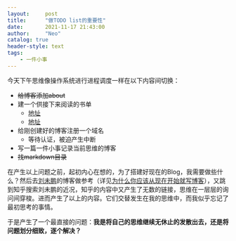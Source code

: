 ```yaml
---
layout:     post
title:      "做TODO list的重要性"
date:       2021-11-17 21:43:00
author:     "Neo"
catalog: true
header-style: text
tags:
    - 一件小事
---
```


今天下午思维像操作系统进行进程调度一样在以下内容间切换：

* ~~给博客添加about~~
* 建一个供接下来阅读的书单
  * [地址](https://www.zhihu.com/question/19616722)	
  * [地址](https://www.zhihu.com/question/23821125)
* 给刚创建好的博客注册一个域名
  * 等待认证，被迫产生中断
* 写一篇一件小事记录当前思维的博客
* ~~找markdown目录~~

在产生以上问题之前，起初内心在想的，为了搭建好现在的Blog，我需要做些什么？然后去[刘未鹏](http://mindhacks.cn/)的博客做参考（详见[为什么你应该从现在开始就写博客](http://mindhacks.cn/2009/02/15/why-you-should-start-blogging-now)），又跳到知乎搜索刘未鹏的近况，知乎的内容中又产生了无数的链接，思维在一层层的询问间穿梭。进而产生了以上的内容。它们交替发生在我的思维中，而我似乎忘记了最初思考的事情。

于是产生了一个最直接的问题：**我是将自己的思维继续无休止的发散出去，还是将问题划分细致，逐个解决？**

